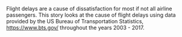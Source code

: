 Flight delays are a cause of dissatisfaction for most if not all airline passengers. This story looks
at the cause of flight delays using data provided by the US Bureau of Transportation Statistics,
https://www.bts.gov/ throughout the years 2003 - 2017. 